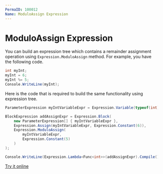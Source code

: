 ```yaml
---
PermaID: 100012
Name: ModuloAssign Expression
---
```


# ModuloAssign Expression

You can build an expression tree which contains a remainder assignment operation using `Expression.ModuloAssign` method. For example, you have the following code.

```csharp
int myInt;
myInt = 6;
myInt %= 5;
Console.WriteLine(myInt);
```

Here is the code that is required to build the same functionality using expression tree. 

```csharp
ParameterExpression myIntVariableExpr = Expression.Variable(typeof(int), "myInt");

BlockExpression addAssignExpr = Expression.Block(
    new ParameterExpression[] { myIntVariableExpr },
    Expression.Assign(myIntVariableExpr, Expression.Constant(6)),
    Expression.ModuloAssign(
        myIntVariableExpr,
        Expression.Constant(5)
    )
);

Console.WriteLine(Expression.Lambda<Func<int>>(addAssignExpr).Compile()());
```

[Try it online](https://dotnetfiddle.net/pFYtzb)